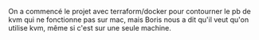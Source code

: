 On a commencé le projet avec terraform/docker pour contourner le pb de kvm qui ne fonctionne pas sur mac, mais Boris nous a dit qu'il veut qu'on utilise kvm, même si c'est sur une seule machine.
